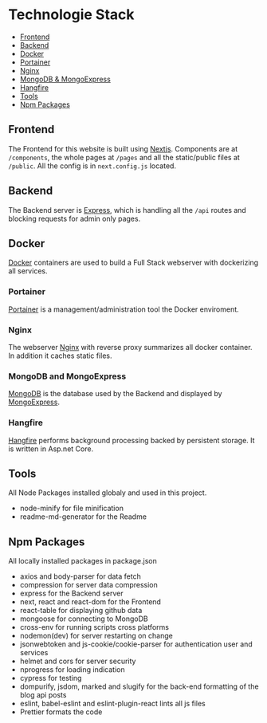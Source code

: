 # Technologie Stack

- [Frontend](#frontend)
- [Backend](#backend)
- [Docker](#docker)
- [Portainer](#portainer)
- [Nginx](#nginx)
- [MongoDB & MongoExpress](#mongodb-and-mongoexpress)
- [Hangfire](#hangfire)
- [Tools](#tools)
- [Npm Packages](#npm-packages)

## Frontend

The Frontend for this website is built using [Nextjs](https://nextjs.org/). Components are at `/components`, the whole pages at `/pages` and all the static/public files at `/public`. All the config is in `next.config.js` located.

## Backend

The Backend server is [Express](https://expressjs.com/), which is handling all the `/api` routes and blocking requests for admin only pages.

## Docker

[Docker](https://www.docker.com/) containers are used to build a Full Stack webserver with dockerizing all services.

### Portainer

[Portainer](https://portainer.io/) is a management/administration tool the Docker enviroment.

### Nginx

The webserver [Nginx](https://www.nginx.com/) with reverse proxy summarizes all docker container. In addition it caches static files.

### MongoDB and MongoExpress

[MongoDB](https://mongodb.com/) is the database used by the Backend and displayed by [MongoExpress](https://github.com/mongo-express/mongo-express).

### Hangfire

[Hangfire](https://www.hangfire.io/) performs background processing backed by persistent storage. It is written in Asp.net Core.

## Tools

All Node Packages installed globaly and used in this project.

- node-minify for file minification
- readme-md-generator for the Readme

## Npm Packages

All locally installed packages in package.json

- axios and body-parser for data fetch
- compression for server data compression
- express for the Backend server
- next, react and react-dom for the Frontend
- react-table for displaying github data
- mongoose for connecting to MongoDB
- cross-env for running scripts cross platforms
- nodemon(dev) for server restarting on change
- jsonwebtoken and js-cookie/cookie-parser for authentication user and services
- helmet and cors for server security
- nprogress for loading indication
- cypress for testing
- dompurify, jsdom, marked and slugify for the back-end formatting of the blog api posts
- eslint, babel-eslint and eslint-plugin-react lints all js files
- Prettier formats the code
